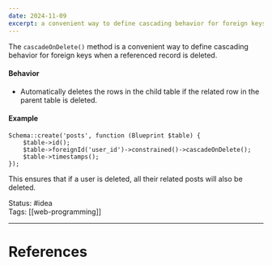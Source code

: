 ```yaml
---
date: 2024-11-09
excerpt: a convenient way to define cascading behavior for foreign keys when a referenced record is deleted
---
```

The `cascadeOnDelete()` method is a convenient way to define cascading behavior for foreign keys when a referenced record is deleted.

#### Behavior

- Automatically deletes the rows in the child table if the related row in the parent table is deleted.

#### Example

```
Schema::create('posts', function (Blueprint $table) {
    $table->id();
    $table->foreignId('user_id')->constrained()->cascadeOnDelete();
    $table->timestamps();
});
```

This ensures that if a user is deleted, all their related posts will also be deleted.


Status: #idea  
Tags: [[web-programming]]  

---
# References